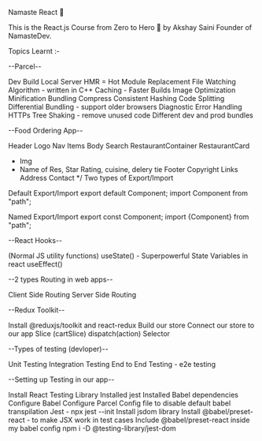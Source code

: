 Namaste React 🚀

This is the React.js Course from Zero to Hero 🚀 by Akshay Saini Founder of NamasteDev.

Topics Learnt :-

--Parcel--

Dev Build
Local Server
HMR = Hot Module Replacement
File Watching Algorithm - written in C++
Caching - Faster Builds
Image Optimization
Minification
Bundling
Compress
Consistent Hashing
Code Splitting
Differential Bundling - support older browsers
Diagnostic
Error Handling
HTTPs
Tree Shaking - remove unused code
Different dev and prod bundles


--Food Ordering App--

Header
Logo
Nav Items
Body
Search
RestaurantContainer
RestaurantCard
 - Img
 - Name of Res, Star Rating, cuisine, delery tie
Footer
Copyright
Links
Address
Contact */
Two types of Export/Import

Default Export/Import
export default Component; import Component from "path";

Named Export/Import
export const Component; import {Component} from "path";

--React Hooks--

(Normal JS utility functions)
useState() - Superpowerful State Variables in react
useEffect()


--2 types Routing in web apps--

Client Side Routing
Server Side Routing


--Redux Toolkit--

Install @reduxjs/toolkit and react-redux
Build our store
Connect our store to our app
Slice (cartSlice)
dispatch(action)
Selector


--Types of testing (devloper)--

Unit Testing
Integration Testing
End to End Testing - e2e testing


--Setting up Testing in our app--

Install React Testing Library
Installed jest
Installed Babel dependencies
Configure Babel
Configure Parcel Config file to disable default babel transpilation
Jest - npx jest --init
Install jsdom library
Install @babel/preset-react - to make JSX work in test cases
Include @babel/preset-react inside my babel config
npm i -D @testing-library/jest-dom





